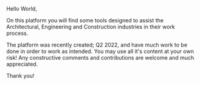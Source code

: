 Hello World, 

On this platform you will find some tools designed to assist the Architectural, Engineering and Construction industries in their work process.

The platform was recently created; Q2 2022, and have much work to be done in order to work as intended. You may use all it's content at your own risk! Any constructive comments and contributions are welcome and much appreciated.

Thank you!
